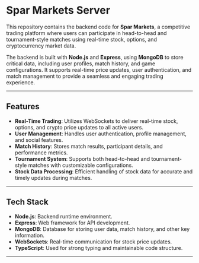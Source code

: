 # Spar Markets Server

This repository contains the backend code for **Spar Markets**, a competitive trading platform where users can participate in head-to-head and tournament-style matches using real-time stock, options, and cryptocurrency market data.

The backend is built with **Node.js** and **Express**, using **MongoDB** to store critical data, including user profiles, match history, and game configurations. It supports real-time price updates, user authentication, and match management to provide a seamless and engaging trading experience.

---

## Features

- **Real-Time Trading**: Utilizes WebSockets to deliver real-time stock, options, and crypto price updates to all active users.
- **User Management**: Handles user authentication, profile management, and social features.
- **Match History**: Stores match results, participant details, and performance metrics.
- **Tournament System**: Supports both head-to-head and tournament-style matches with customizable configurations.
- **Stock Data Processing**: Efficient handling of stock data for accurate and timely updates during matches.

---

## Tech Stack

- **Node.js**: Backend runtime environment.
- **Express**: Web framework for API development.
- **MongoDB**: Database for storing user data, match history, and other key information.
- **WebSockets**: Real-time communication for stock price updates.
- **TypeScript**: Used for strong typing and maintainable code structure.

---
